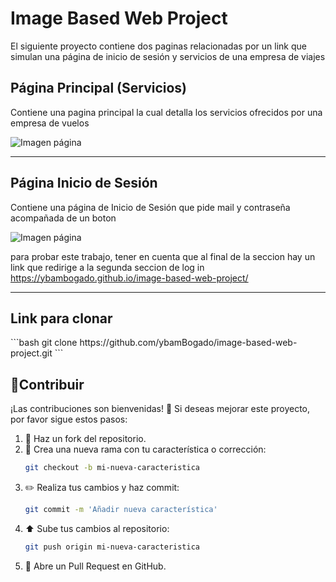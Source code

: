 <h1>Image Based Web Project</h1>
<p>
  El siguiente proyecto contiene dos paginas relacionadas por un link que simulan una página de inicio de sesión y servicios de una empresa de viajes
</p>
<h2>
  Página Principal (Servicios)
</h2>
<p>
  Contiene una pagina principal la cual detalla los servicios ofrecidos por una empresa de vuelos
</p>
<img src="https://github.com/user-attachments/assets/cfbe13b8-019d-4928-86e0-fa27faac2a8c" alt="Imagen página">
<hr>
<h2>
  Página Inicio de Sesión
</h2>
<p>
  Contiene una página de Inicio de Sesión que pide mail y contraseña acompañada de un boton
</p>

<img src="https://github.com/user-attachments/assets/034b0a7e-bddf-4c35-9dce-332aba2e3788" alt="Imagen página">

para probar este trabajo, tener en cuenta que al final de la seccion hay un link que redirige a la segunda seccion de log in
https://ybambogado.github.io/image-based-web-project/
<hr>
<h2>Link para clonar</h2>
```bash
    git clone https://github.com/ybamBogado/image-based-web-project.git
    ```

## 🤝Contribuir
¡Las contribuciones son bienvenidas! 🙌 Si deseas mejorar este proyecto, por favor sigue estos pasos:
1. 🍴 Haz un fork del repositorio.
2. 🌿 Crea una nueva rama con tu característica o corrección:
    ```bash
    git checkout -b mi-nueva-caracteristica
    ```
3. ✏️ Realiza tus cambios y haz commit:
    ```bash
    git commit -m 'Añadir nueva característica'
    ```
4. ⬆️ Sube tus cambios al repositorio:
    ```bash
    git push origin mi-nueva-caracteristica
    ```
5. 🔄 Abre un Pull Request en GitHub.
